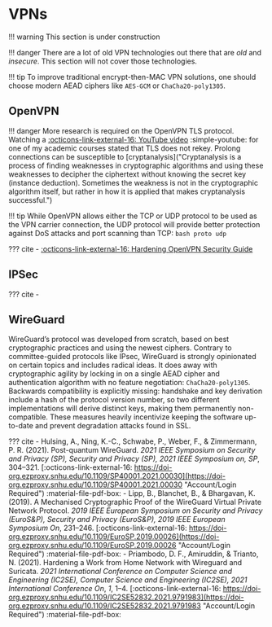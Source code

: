 # VPNs

!!! warning
    This section is under construction

!!! danger
    There are a lot of old VPN technologies out there that are *old* and *insecure*. This section will not cover those technologies.

!!! tip
    To improve traditional encrypt-then-MAC VPN solutions, one should choose modern AEAD ciphers like `AES-GCM` or `ChaCha20-poly1305`.

## OpenVPN

!!! danger
    More research is required on the OpenVPN TLS protocol. Watching a [:octicons-link-external-16: YouTube video](http://youtu.be/qC3pO61MPeg "IPsec vs. SSL: Security Protocols Comparison") :simple-youtube:  for one of my academic courses stated that TLS does not rekey. Prolong connections can be susceptible to [cryptanalysis]("Cryptanalysis is a process of finding weaknesses in cryptographic algorithms and using these weaknesses to decipher the ciphertext without knowing the secret key (instance deduction). Sometimes the weakness is not in the cryptographic algorithm itself, but rather in how it is applied that makes cryptanalysis successful.")

!!! tip
    While OpenVPN allows either the TCP or UDP protocol to be used as the VPN carrier connection, the UDP protocol will provide better protection against DoS attacks and port scanning than TCP:
    ```bash
        proto udp
    ```

??? cite
    - [:octicons-link-external-16: Hardening OpenVPN Security Guide](https://openvpn.net/community-resources/how-to/#hardening-openvpn-security)

## IPSec

??? cite
    - 

## WireGuard

WireGuard’s protocol was developed from scratch, based
on best cryptographic practices and using the newest ciphers. Contrary to committee-guided protocols like IPsec, WireGuard is strongly opinionated on certain topics and includes radical ideas. It does away with cryptographic agility by locking in on a single AEAD cipher and authentication algorithm with no feature negotiation: `ChaCha20-poly1305`. Backwards compatibility is explicitly missing: handshake and key derivation include a hash of the protocol version number, so two different implementations will derive distinct keys, making them permanently non-compatible. These measures heavily incentivize keeping the software up-to-date and prevent degradation attacks found in SSL.

??? cite
    - Hulsing, A., Ning, K.-C., Schwabe, P., Weber, F., & Zimmermann, P. R. (2021). Post-quantum WireGuard. *2021 IEEE Symposium on Security and Privacy (SP), Security and Privacy (SP), 2021 IEEE Symposium on, SP*, 304–321. [:octicons-link-external-16: https://doi-org.ezproxy.snhu.edu/10.1109/SP40001.2021.00030](https://doi-org.ezproxy.snhu.edu/10.1109/SP40001.2021.00030 "Account/Login Required") :material-file-pdf-box:
    - Lipp, B., Blanchet, B., & Bhargavan, K. (2019). A Mechanised Cryptographic Proof of the WireGuard Virtual Private Network Protocol. *2019 IEEE European Symposium on Security and Privacy (EuroS&P), Security and Privacy (EuroS&P), 2019 IEEE European Symposium On*, 231–246. [:octicons-link-external-16: https://doi-org.ezproxy.snhu.edu/10.1109/EuroSP.2019.00026](https://doi-org.ezproxy.snhu.edu/10.1109/EuroSP.2019.00026 "Account/Login Required") :material-file-pdf-box:
    - Priambodo, D. F., Amiruddin, & Trianto, N. (2021). Hardening a Work from Home Network with Wireguard and Suricata. *2021 International Conference on Computer Science and Engineering (IC2SE), Computer Science and Engineering (IC2SE), 2021 International Conference On*, *1*, 1–4. [:octicons-link-external-16: https://doi-org.ezproxy.snhu.edu/10.1109/IC2SE52832.2021.9791983](https://doi-org.ezproxy.snhu.edu/10.1109/IC2SE52832.2021.9791983 "Account/Login Required") :material-file-pdf-box: